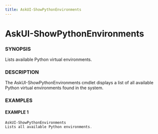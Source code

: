 ```yaml
---
title: AskUI-ShowPythonEnvironments
---
```


# AskUI-ShowPythonEnvironments

### SYNOPSIS

Lists available Python virtual environments.

### DESCRIPTION

The AskUI-ShowPythonEnvironments cmdlet displays a list of all available Python virtual environments found in the system.

### EXAMPLES

#### EXAMPLE 1

```powershell
AskUI-ShowPythonEnvironments
Lists all available Python environments.
```


